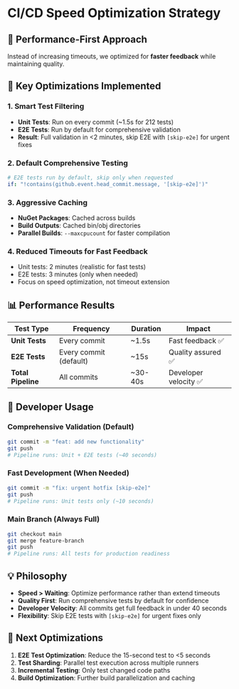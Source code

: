 # CI/CD Speed Optimization Strategy

## 🚀 **Performance-First Approach**

Instead of increasing timeouts, we optimized for **faster feedback** while maintaining quality.

## 🎯 **Key Optimizations Implemented**

### **1. Smart Test Filtering**
- **Unit Tests**: Run on every commit (~1.5s for 212 tests)
- **E2E Tests**: Run by default for comprehensive validation
- **Result**: Full validation in <2 minutes, skip E2E with `[skip-e2e]` for urgent fixes

### **2. Default Comprehensive Testing**
```yaml
# E2E tests run by default, skip only when requested
if: "!contains(github.event.head_commit.message, '[skip-e2e]')"
```

### **3. Aggressive Caching**
- **NuGet Packages**: Cached across builds
- **Build Outputs**: Cached bin/obj directories
- **Parallel Builds**: `--maxcpucount` for faster compilation

### **4. Reduced Timeouts for Fast Feedback**
- Unit tests: 2 minutes (realistic for fast tests)
- E2E tests: 3 minutes (only when needed)
- Focus on speed optimization, not timeout extension

## 📊 **Performance Results**

| Test Type | Frequency | Duration | Impact |
|-----------|-----------|----------|---------|
| **Unit Tests** | Every commit | ~1.5s | Fast feedback ✅ |
| **E2E Tests** | Every commit (default) | ~15s | Quality assured ✅ |
| **Total Pipeline** | All commits | ~30-40s | Developer velocity ✅ |

## 🔧 **Developer Usage**

### **Comprehensive Validation (Default)**
```bash
git commit -m "feat: add new functionality"
git push
# Pipeline runs: Unit + E2E tests (~40 seconds)
```

### **Fast Development (When Needed)**
```bash
git commit -m "fix: urgent hotfix [skip-e2e]"
git push
# Pipeline runs: Unit tests only (~10 seconds)
```

### **Main Branch (Always Full)**
```bash
git checkout main
git merge feature-branch
git push
# Pipeline runs: All tests for production readiness
```

## 💡 **Philosophy**

- **Speed > Waiting**: Optimize performance rather than extend timeouts
- **Quality First**: Run comprehensive tests by default for confidence
- **Developer Velocity**: All commits get full feedback in under 40 seconds
- **Flexibility**: Skip E2E tests with `[skip-e2e]` for urgent fixes only

## 🎯 **Next Optimizations**

1. **E2E Test Optimization**: Reduce the 15-second test to <5 seconds
2. **Test Sharding**: Parallel test execution across multiple runners
3. **Incremental Testing**: Only test changed code paths
4. **Build Optimization**: Further build parallelization and caching